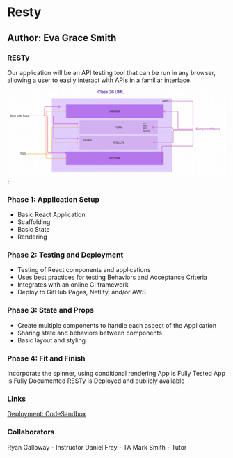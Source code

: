 # Resty

## Author: Eva Grace Smith

### RESTy

Our application will be an API testing tool that can be run in any browser, allowing a user to easily interact with APIs in a familiar interface.


![Class 26 UML](./src/assets/Class26UML.png);

### Phase 1: Application Setup

* Basic React Application
* Scaffolding
* Basic State
* Rendering

### Phase 2: Testing and Deployment

* Testing of React components and applications
* Uses best practices for testing Behaviors and Acceptance Criteria
* Integrates with an online CI framework
* Deploy to GitHub Pages, Netlify, and/or AWS

### Phase 3: State and Props

* Create multiple components to handle each aspect of the Application
* Sharing state and behaviors between components
* Basic layout and styling

### Phase 4: Fit and Finish

Incorporate the spinner, using conditional rendering
App is Fully Tested
App is Fully Documented
RESTy is Deployed and publicly available

### Links

[Deployment: CodeSandbox](https://codesandbox.io/p/github/EvaGraceSmith/resty/main?workspaceId=0f6b3b9a-f258-4570-996a-1c11d92f10b3)

### Collaborators

Ryan Galloway - Instructor
Daniel Frey - TA
Mark Smith - Tutor